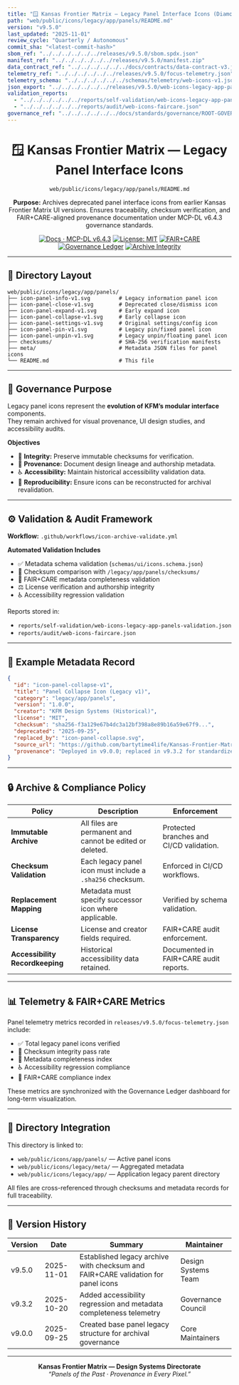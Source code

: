 ```yaml
---
title: "🪟 Kansas Frontier Matrix — Legacy Panel Interface Icons (Diamond⁹ Ω / Crown∞Ω Ultimate Certified)"
path: "web/public/icons/legacy/app/panels/README.md"
version: "v9.5.0"
last_updated: "2025-11-01"
review_cycle: "Quarterly / Autonomous"
commit_sha: "<latest-commit-hash>"
sbom_ref: "../../../../../../releases/v9.5.0/sbom.spdx.json"
manifest_ref: "../../../../../../releases/v9.5.0/manifest.zip"
data_contract_ref: "../../../../../../docs/contracts/data-contract-v3.json"
telemetry_ref: "../../../../../../releases/v9.5.0/focus-telemetry.json"
telemetry_schema: "../../../../../../schemas/telemetry/web-icons-v1.json"
json_export: "../../../../../../releases/v9.5.0/web-icons-legacy-app-panels.meta.json"
validation_reports:
  - "../../../../../../reports/self-validation/web-icons-legacy-app-panels-validation.json"
  - "../../../../../../reports/audit/web-icons-faircare.json"
governance_ref: "../../../../../../docs/standards/governance/ROOT-GOVERNANCE.md"
---
```


<div align="center">

# 🪟 Kansas Frontier Matrix — **Legacy Panel Interface Icons**
`web/public/icons/legacy/app/panels/README.md`

**Purpose:** Archives deprecated panel interface icons from earlier Kansas Frontier Matrix UI versions. Ensures traceability, checksum verification, and FAIR+CARE-aligned provenance documentation under MCP-DL v6.4.3 governance standards.

[![Docs · MCP-DL v6.4.3](https://img.shields.io/badge/Docs-MCP--DL%20v6.4.3-blue)](../../../../../../docs/standards/markdown_rules.md)
[![License: MIT](https://img.shields.io/badge/License-MIT-green)](../../../../../../LICENSE)
[![FAIR+CARE](https://img.shields.io/badge/FAIR%2BCARE-Compliant-orange)](../../../../../../docs/standards/governance/ROOT-GOVERNANCE.md)
[![Governance Ledger](https://img.shields.io/badge/Governance-Ledger-Active-purple)](../../../../../../docs/standards/governance/LEDGER.md)
[![Archive Integrity](https://img.shields.io/badge/Archive-Immutable-critical)](../../../../../../reports/audit/web-icons-faircare.json)

</div>

---

## 📁 Directory Layout

```
web/public/icons/legacy/app/panels/
├── icon-panel-info-v1.svg         # Legacy information panel icon
├── icon-panel-close-v1.svg        # Deprecated close/dismiss icon
├── icon-panel-expand-v1.svg       # Early expand icon
├── icon-panel-collapse-v1.svg     # Early collapse icon
├── icon-panel-settings-v1.svg     # Original settings/config icon
├── icon-panel-pin-v1.svg          # Legacy pin/fixed panel icon
├── icon-panel-unpin-v1.svg        # Legacy unpin/floating panel icon
├── checksums/                     # SHA-256 verification manifests
├── meta/                          # Metadata JSON files for panel icons
└── README.md                      # This file
```

---

## 🧩 Governance Purpose

Legacy panel icons represent the **evolution of KFM’s modular interface** components.  
They remain archived for visual provenance, UI design studies, and accessibility audits.

**Objectives**
- 🔐 **Integrity:** Preserve immutable checksums for verification.  
- 🧾 **Provenance:** Document design lineage and authorship metadata.  
- ♿ **Accessibility:** Maintain historical accessibility validation data.  
- 🧭 **Reproducibility:** Ensure icons can be reconstructed for archival revalidation.  

---

## ⚙️ Validation & Audit Framework

**Workflow:** `.github/workflows/icon-archive-validate.yml`

**Automated Validation Includes**
- ✅ Metadata schema validation (`schemas/ui/icons.schema.json`)  
- 🔐 Checksum comparison with `/legacy/app/panels/checksums/`  
- 🧾 FAIR+CARE metadata completeness validation  
- ⚖️ License verification and authorship integrity  
- ♿ Accessibility regression validation  

Reports stored in:
- `reports/self-validation/web-icons-legacy-app-panels-validation.json`
- `reports/audit/web-icons-faircare.json`

---

## 🧾 Example Metadata Record

```json
{
  "id": "icon-panel-collapse-v1",
  "title": "Panel Collapse Icon (Legacy v1)",
  "category": "legacy/app/panels",
  "version": "1.0.0",
  "creator": "KFM Design Systems (Historical)",
  "license": "MIT",
  "checksum": "sha256-f3a129e67b4dc3a12bf398a8e89b16a59e67f9...",
  "deprecated": "2025-09-25",
  "replaced_by": "icon-panel-collapse.svg",
  "source_url": "https://github.com/bartytime4life/Kansas-Frontier-Matrix",
  "provenance": "Deployed in v9.0.0; replaced in v9.3.2 for standardized size and accessibility compliance."
}
```

---

## 🔒 Archive & Compliance Policy

| Policy | Description | Enforcement |
|--------|-------------|--------------|
| **Immutable Archive** | All files are permanent and cannot be edited or deleted. | Protected branches and CI/CD validation. |
| **Checksum Validation** | Each legacy panel icon must include a `.sha256` checksum. | Enforced in CI/CD workflows. |
| **Replacement Mapping** | Metadata must specify successor icon where applicable. | Verified by schema validation. |
| **License Transparency** | License and creator fields required. | FAIR+CARE audit enforcement. |
| **Accessibility Recordkeeping** | Historical accessibility data retained. | Documented in FAIR+CARE audit reports. |

---

## 📊 Telemetry & FAIR+CARE Metrics

Panel telemetry metrics recorded in `releases/v9.5.0/focus-telemetry.json` include:
- ✅ Total legacy panel icons verified  
- 🔐 Checksum integrity pass rate  
- 🧾 Metadata completeness index  
- ♿ Accessibility regression compliance  
- 💠 FAIR+CARE compliance index  

These metrics are synchronized with the Governance Ledger dashboard for long-term visualization.

---

## 🧱 Directory Integration

This directory is linked to:
- `web/public/icons/app/panels/` — Active panel icons  
- `web/public/icons/legacy/meta/` — Aggregated metadata  
- `web/public/icons/legacy/app/` — Application legacy parent directory  

All files are cross-referenced through checksums and metadata records for full traceability.

---

## 🧾 Version History

| Version | Date | Summary | Maintainer |
|----------|------|----------|-------------|
| v9.5.0 | 2025-11-01 | Established legacy archive with checksum and FAIR+CARE validation for panel icons | Design Systems Team |
| v9.3.2 | 2025-10-20 | Added accessibility regression and metadata completeness telemetry | Governance Council |
| v9.0.0 | 2025-09-25 | Created base panel legacy structure for archival governance | Core Maintainers |

---

<div align="center">

**Kansas Frontier Matrix — Design Systems Directorate**  
*“Panels of the Past · Provenance in Every Pixel.”*

</div>

